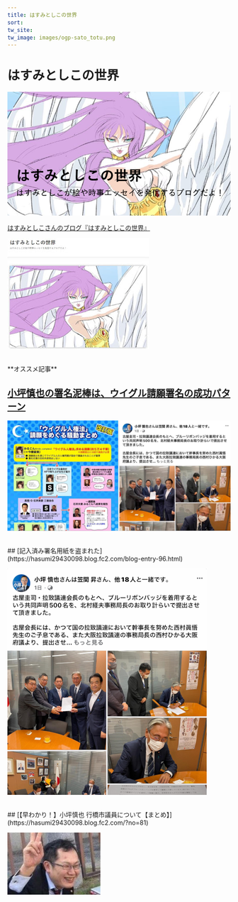 ```yaml
---
title: はすみとしこの世界   
sort: 
tw_site: 
tw_image: images/ogp-sato_totu.png  
---
```

# はすみとしこの世界  
![sato_totu](images/ogp-hasumi.png)

[はすみとしこさんのブログ『はすみとしこの世界』](https://hasumi29430098.blog.fc2.com/)  

[![はすみとしこの世界](images/hasumi_toshiko.jpg)](https://hasumi29430098.blog.fc2.com/)

<br />
**オススメ記事**

## [小坪慎也の署名泥棒は、ウイグル請願署名の成功パターン](https://hasumi29430098.blog.fc2.com/blog-entry-97.html)

[![小坪慎也の署名泥棒は、ウイグル請願署名の成功パターン](images/hasumi-kotsubo-shomei-doro-1.png)](https://hasumi29430098.blog.fc2.com/blog-entry-97.html)

<br />
## [記入済み署名用紙を盗まれた](https://hasumi29430098.blog.fc2.com/blog-entry-96.html)

[![記入済み署名用紙を盗まれた](images/hasumi-kotsubo-shomei-doro-2.png)](https://hasumi29430098.blog.fc2.com/blog-entry-96.html)

<br />
## [【早わかり！】小坪慎也 行橋市議員について【まとめ】](https://hasumi29430098.blog.fc2.com/?no=81)  

[![【早わかり！】小坪慎也 行橋市議員について【まとめ】](images/kotsubo_mini.jpg)](https://hasumi29430098.blog.fc2.com/?no=81)
